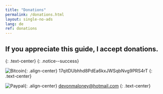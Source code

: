 ```yaml
---
title: "Donations"
permalink: /donations.html
layout: single-no-ads
lang: de
ref: donations
---
```


## If you appreciate this guide, I accept donations.
{: .text-center}
{: .notice--success}

![Bitcoin](images/donate_64.png){: .align-center}
17qitDUbhhd8PdEa6kxJWSqbNvg9PRS4rT
{: .text-center}


![Paypal](images/paypal.jpg){: .align-center}
devonmaloney@hotmail.com
{: .text-center}

